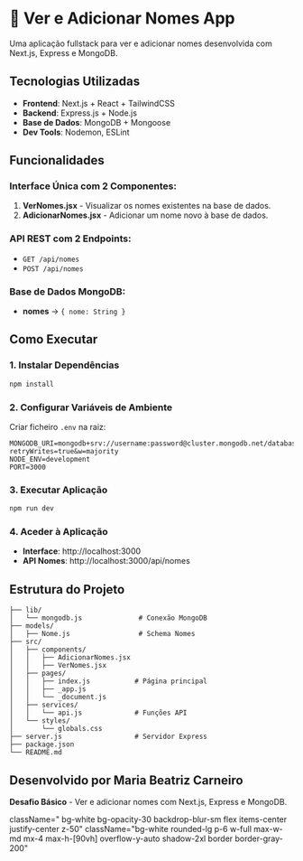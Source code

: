 # 🚀 Ver e Adicionar Nomes App

Uma aplicação fullstack para ver e adicionar nomes desenvolvida com Next.js, Express e MongoDB.

## Tecnologias Utilizadas

- **Frontend**: Next.js + React + TailwindCSS
- **Backend**: Express.js + Node.js  
- **Base de Dados**: MongoDB + Mongoose
- **Dev Tools**: Nodemon, ESLint

## Funcionalidades

### Interface Única com 2 Componentes:
1. **VerNomes.jsx** - Visualizar os nomes existentes na base de dados.
2. **AdicionarNomes.jsx** - Adicionar um nome novo à base de dados.

### API REST com 2 Endpoints:
- `GET /api/nomes`
- `POST /api/nomes`

### Base de Dados MongoDB:
- **nomes** → `{ nome: String }`

## Como Executar

### 1. Instalar Dependências
```bash
npm install
```

### 2. Configurar Variáveis de Ambiente
Criar ficheiro `.env` na raiz:
```env
MONGODB_URI=mongodb+srv://username:password@cluster.mongodb.net/database?retryWrites=true&w=majority
NODE_ENV=development
PORT=3000
```

### 3. Executar Aplicação
```bash
npm run dev
```

### 4. Aceder à Aplicação
- **Interface**: http://localhost:3000
- **API Nomes**: http://localhost:3000/api/nomes

## Estrutura do Projeto

```
├── lib/
│   └── mongodb.js              # Conexão MongoDB
├── models/
│   ├── Nome.js                 # Schema Nomes
├── src/
│   ├── components/
│   │   ├── AdicionarNomes.jsx
│   │   ├── VerNomes.jsx
│   ├── pages/
│   │   ├── index.js           # Página principal
│   │   ├── _app.js
│   │   └── _document.js
│   ├── services/
│   │   └── api.js             # Funções API
│   └── styles/
│       └── globals.css
├── server.js                  # Servidor Express
├── package.json
└── README.md
```


## Desenvolvido por Maria Beatriz Carneiro
**Desafio Básico** - Ver e adicionar nomes com Next.js, Express e MongoDB.







className=" bg-white bg-opacity-30 backdrop-blur-sm flex items-center justify-center z-50"
className="bg-white rounded-lg p-6 w-full max-w-md mx-4 max-h-[90vh] overflow-y-auto shadow-2xl border border-gray-200"